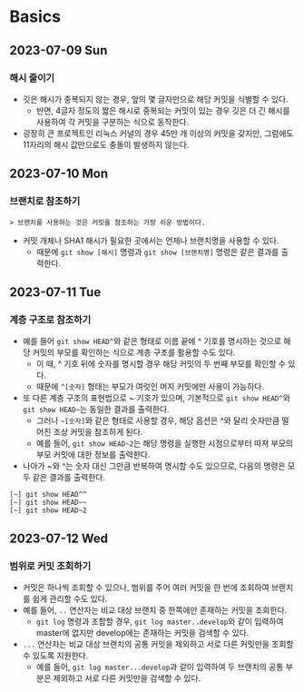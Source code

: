 # Basics
## 2023-07-09 Sun
### 해시 줄이기
* 깃은 해시가 중복되지 않는 경우, 앞의 몇 글자만으로 해당 커밋을 식별할 수 있다.
  * 반면, 4글자 정도의 짧은 해시로 중복되는 커밋이 있는 경우 깃은 더 긴 해시를 사용하여 각 커밋을 구분하는 식으로 동작한다.
* 굉장히 큰 프로젝트인 리눅스 커널의 경우 45만 개 이상의 커밋을 갖지만, 그럼에도 11자리의 해시 값만으로도 충돌이 발생하지 않는다.

## 2023-07-10 Mon
### 브랜치로 참조하기
```
> 브랜치를 사용하는 것은 커밋을 참조하는 가장 쉬운 방법이다.
```
* 커밋 개체나 SHA1 해시가 필요한 곳에서는 언제나 브랜치명을 사용할 수 있다.
  * 때문에 `git show [해시]` 명령과 `git show [브랜치명]` 명령은 같은 결과를 출력한다.

## 2023-07-11 Tue
### 계층 구조로 참조하기
* 예를 들어 `git show HEAD^`와 같은 형태로 이름 끝에 ^ 기호를 명시하는 것으로 해당 커밋의 부모를 확인하는 식으로 계층 구조를 활용할 수도 있다.
  * 이 때, ^ 기호 뒤에 숫자를 명시할 경우 해당 커밋의 두 번째 부모를 확인할 수 있다.
  * 때문에 `^[숫자]` 형태는 부모가 여럿인 머지 커밋에만 사용이 가능하다.
* 또 다른 계층 구조의 표현법으로 ~ 기호가 있으며, 기본적으로 `git show HEAD^`와 `git show HEAD~`는 동일한 결과를 출력한다.
  * 그러나 `~[숫자]`와 같은 형태로 사용할 경우, 해당 옵션은 ^와 달리 숫자만큼 떨어진 조상 커밋을 참조하게 된다.
  * 예를 들어, `git show HEAD~2`는 해당 명령을 실행한 시점으로부터 따져 부모의 부모 커밋에 대한 정보를 출력한다.
* 나아가 ~와 ^는 숫자 대신 그만큼 반복하여 명시할 수도 있으므로, 다음의 명령은 모두 같은 결과를 출력한다.
```shell
[~] git show HEAD^^
[~] git show HEAD~~
[~] git show HEAD~2
```

## 2023-07-12 Wed
### 범위로 커밋 조회하기
* 커밋은 하나씩 조회할 수 있으나, 범위를 주어 여러 커밋을 한 번에 조회하여 브랜치를 쉽게 관리할 수도 있다.
* 예를 들어, `..` 연산자는 비교 대상 브랜치 중 한쪽에만 존재하는 커밋을 조회한다.
  * `git log` 명령과 조합할 경우, `git log master..develop`와 같이 입력하여 master에 없지만 develop에는 존재하는 커밋을 검색할 수 있다.
* `...` 연산자는 비교 대상 브랜치의 공통 커밋을 제외하고 서로 다른 커밋만을 조회할 수 있도록 지원한다.
  * 예를 들어, `git log master...develop`과 같이 입력하여 두 브랜치의 공통 부분은 제외하고 서로 다른 커밋만을 검색할 수 있다.